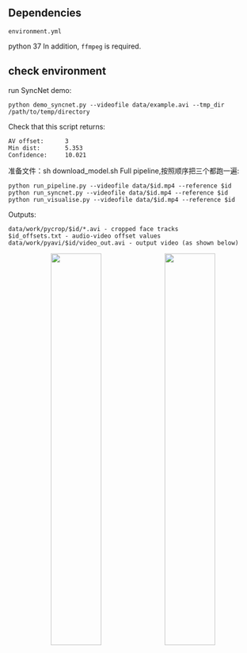 ## Dependencies
```
environment.yml
```
python 37
In addition, `ffmpeg` is required.

## check environment
run SyncNet demo:
```
python demo_syncnet.py --videofile data/example.avi --tmp_dir /path/to/temp/directory
```
Check that this script returns:
```
AV offset:      3 
Min dist:       5.353
Confidence:     10.021
```
准备文件：sh download_model.sh
Full pipeline,按照顺序把三个都跑一遍:
```
python run_pipeline.py --videofile data/$id.mp4 --reference $id
python run_syncnet.py --videofile data/$id.mp4 --reference $id
python run_visualise.py --videofile data/$id.mp4 --reference $id
```

Outputs:
```
data/work/pycrop/$id/*.avi - cropped face tracks
$id_offsets.txt - audio-video offset values
data/work/pyavi/$id/video_out.avi - output video (as shown below)
```
<p align="center">
  <img src="img/ex1.jpg" width="45%"/>
  <img src="img/ex2.jpg" width="45%"/>
</p>

